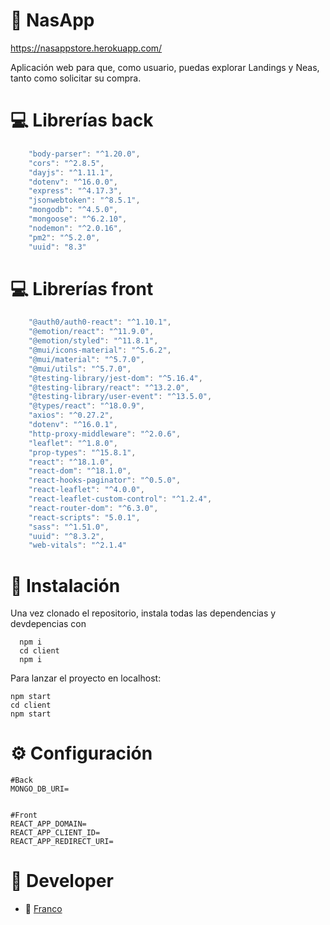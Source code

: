 # 🚀 NasApp
https://nasappstore.herokuapp.com/

Aplicación web para que, como usuario, puedas explorar Landings y Neas, tanto como solicitar su compra.

# 💻 Librerías back
```javascript
    "body-parser": "^1.20.0",
    "cors": "^2.8.5",
    "dayjs": "^1.11.1",
    "dotenv": "^16.0.0",
    "express": "^4.17.3",
    "jsonwebtoken": "^8.5.1",
    "mongodb": "^4.5.0",
    "mongoose": "^6.2.10",
    "nodemon": "^2.0.16",
    "pm2": "^5.2.0",
    "uuid": "8.3"
```
# 💻 Librerías front
```javascript
    "@auth0/auth0-react": "^1.10.1",
    "@emotion/react": "^11.9.0",
    "@emotion/styled": "^11.8.1",
    "@mui/icons-material": "^5.6.2",
    "@mui/material": "^5.7.0",
    "@mui/utils": "^5.7.0",
    "@testing-library/jest-dom": "^5.16.4",
    "@testing-library/react": "^13.2.0",
    "@testing-library/user-event": "^13.5.0",
    "@types/react": "^18.0.9",
    "axios": "^0.27.2",
    "dotenv": "^16.0.1",
    "http-proxy-middleware": "^2.0.6",
    "leaflet": "^1.8.0",
    "prop-types": "^15.8.1",
    "react": "^18.1.0",
    "react-dom": "^18.1.0",
    "react-hooks-paginator": "^0.5.0",
    "react-leaflet": "^4.0.0",
    "react-leaflet-custom-control": "^1.2.4",
    "react-router-dom": "^6.3.0",
    "react-scripts": "5.0.1",
    "sass": "^1.51.0",
    "uuid": "^8.3.2",
    "web-vitals": "^2.1.4"
```

# 🚀 Instalación
Una vez clonado el repositorio, instala todas las dependencias y devdepencias con
```
  npm i 
  cd client
  npm i
````

Para lanzar el proyecto en localhost:
```
npm start
cd client
npm start
```
# ⚙️ Configuración
``` 
#Back
MONGO_DB_URI=


#Front
REACT_APP_DOMAIN=
REACT_APP_CLIENT_ID=
REACT_APP_REDIRECT_URI=

```

# 🤘 Developer
* 🎸 [Franco](https://github.com/francospatz "Franco")
